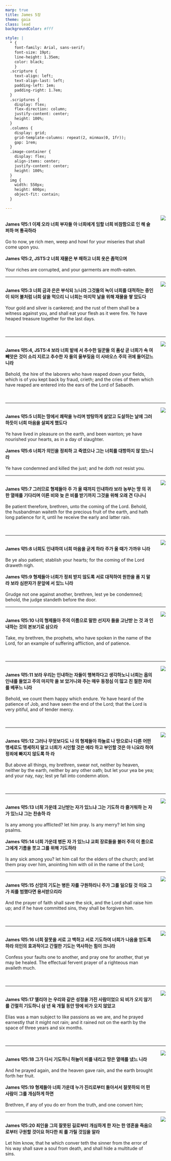 ```yaml
---
marp: true
title: James 5장
theme: gaia
class: lead
backgroundColor: #fff

style: |
  * {
    font-family: Arial, sans-serif;
    font-size: 19pt;
    line-height: 1.35em;
    color: black;
    }
  .scripture {
    text-align: left;
    text-align-last: left;
    padding-left: 1em;
    padding-right: 1.7em;
  }
  .scriptures {
    display: flex;
    flex-direction: column;
    justify-content: center;
    height: 100%;
  }
  .columns {
    display: grid;
    grid-template-columns: repeat(2, minmax(0, 1fr));
    gap: 1rem;
  }
  .image-container {
    display: flex;
    align-items: center;
    justify-content: center;
    height: 100%;
  }
  img {
    width: 550px;
    height: 600px;
    object-fit: contain;
  }

---
```


<div class="columns">
  <div class="scriptures">
    <br>
    <div class="scripture">
      <b>James 약5:1 이제 오라 너희 부자들 아 너희에게 임할 너희 비참함으로 인 해 슬퍼하 며 통곡하라 
      </b>
    </div>
    <br>
    <div class="scripture">Go to now, ye rich men, weep and howl for your miseries that shall come upon you. 
    </div>
    <br>
    <div class="scripture">
      <b>James 약5:2, JST5:2 너희 재물은 부 패하고 너희 옷은 좀먹으며 
      </b>
    </div>
    <br>
    <div class="scripture">Your riches are corrupted, and your garments are moth-eaten. 
    </div>         
  </div>
  <div class="image-container">
    <img src='../../pictures/picture_45.jpg'>
  </div>
</div>

---

<div class="columns">
  <div class="scriptures">
    <br>
    <div class="scripture">
      <b>James 약5:3 너희 금과 은은 부식되 느니라 그것들의 녹이 너희를 대적하는 증인이 되어 불처럼 너희 살을 먹으리 니 너희는 마지막 날을 위해 재물을 쌓 았도다 
      </b>
    </div>
    <br>
    <div class="scripture">Your gold and silver is cankered; and the rust of them shall be a witness against you, and shall eat your flesh as it were fire. Ye have heaped treasure together for the last days. 
    </div>
    <br>
    <div class="scripture">
      <b>
      </b>
    </div>
    <br>
    <div class="scripture">
    </div>         
  </div>
  <div class="image-container">
    <img src='../../pictures/picture_123.jpg'>
  </div>
</div>

---

<div class="columns">
  <div class="scriptures">
    <br>
    <div class="scripture">
      <b>James 약5:4, JST5:4 보라 너희 밭에 서 추수한 일꾼들 의 품삯 곧 너희가 속 여 빼앗은 것이 소리 지르고 추수한 자 들의 울부짖음 이 사바오스 주의 귀에 들어갔느니라 
      </b>
    </div>
    <br>
    <div class="scripture">Behold, the hire of the laborers who have reaped down your fields, which is of you kept back by fraud, crieth; and the cries of them which have reaped are entered into the ears of the Lord of Sabaoth. 
    </div>
    <br>
    <div class="scripture">
      <b>
      </b>
    </div>
    <br>
    <div class="scripture">
    </div>         
  </div>
  <div class="image-container">
    <img src='../../pictures/picture_14.jpg'>
  </div>
</div>

---

<div class="columns">
  <div class="scriptures">
    <br>
    <div class="scripture">
      <b>James 약5:5 너희는 땅에서 쾌락을 누리며 방탕하게 살았고 도살하는 날에 그러하듯이 너희 마음을 살찌게 했도다 
      </b>
    </div>
    <br>
    <div class="scripture">Ye have lived in pleasure on the earth, and been wanton; ye have nourished your hearts, as in a day of slaughter. 
    </div>
    <br>
    <div class="scripture">
      <b>James 약5:6 너희가 의인을 정죄하 고 죽였으나 그는 너희를 대항하지 않 았느니라 
      </b>
    </div>
    <br>
    <div class="scripture">Ye have condemned and killed the just; and he doth not resist you. 
    </div>         
  </div>
  <div class="image-container">
    <img src='../../pictures/picture_78.jpg'>
  </div>
</div>

---

<div class="columns">
  <div class="scriptures">
    <br>
    <div class="scripture">
      <b>James 약5:7 그러므로 형제들아 주 가 올 때까지 인내하라 보라 농부는 땅 의 귀한 열매를 기다리며 이른 비와 늦 은 비를 받기까지 그것을 위해 오래 견 디나니 
      </b>
    </div>
    <br>
    <div class="scripture">Be patient therefore, brethren, unto the coming of the Lord. Behold, the husbandman waiteth for the precious fruit of the earth, and hath long patience for it, until he receive the early and latter rain. 
    </div>
    <br>
    <div class="scripture">
      <b>
      </b>
    </div>
    <br>
    <div class="scripture">
    </div>         
  </div>
  <div class="image-container">
    <img src='../../pictures/picture_4.jpg'>
  </div>
</div>

---

<div class="columns">
  <div class="scriptures">
    <br>
    <div class="scripture">
      <b>James 약5:8 너희도 인내하여 너희 마음을 굳게 하라 주가 올 때가 가까우 니라 
      </b>
    </div>
    <br>
    <div class="scripture">Be ye also patient; stablish your hearts; for the coming of the Lord draweth nigh. 
    </div>
    <br>
    <div class="scripture">
      <b>James 약5:9 형제들아 너희가 정죄 받지 않도록 서로 대적하여 원한을 품 지 말라 보라 심판자가 문앞에 서 있느 니라 
      </b>
    </div>
    <br>
    <div class="scripture">Grudge not one against another, brethren, lest ye be condemned; behold, the judge standeth before the door. 
    </div>         
  </div>
  <div class="image-container">
    <img src='../../pictures/picture_159.jpg'>
  </div>
</div>

---

<div class="columns">
  <div class="scriptures">
    <br>
    <div class="scripture">
      <b>James 약5:10 나의 형제들아 주의 이름으로 말한 선지자 들을 고난받 는 것 과 인내하는 것의 본보기로 삼으라 
      </b>
    </div>
    <br>
    <div class="scripture">Take, my brethren, the prophets, who have spoken in the name of the Lord, for an example of suffering affliction, and of patience. 
    </div>
    <br>
    <div class="scripture">
      <b>
      </b>
    </div>
    <br>
    <div class="scripture">
    </div>         
  </div>
  <div class="image-container">
    <img src='../../pictures/picture_92.jpg'>
  </div>
</div>

---

<div class="columns">
  <div class="scriptures">
    <br>
    <div class="scripture">
      <b>James 약5:11 보라 우리는 인내하는 자들이 행복하다고 생각하노니 너희는 욥의 인내를 들었고 주의 마지막 을 보 았거니와 주는 매우 동정심 이 많고 친 절한 자비를 베푸느 니라 
      </b>
    </div>
    <br>
    <div class="scripture">Behold, we count them happy which endure. Ye have heard of the patience of Job, and have seen the end of the Lord; that the Lord is very pitiful, and of tender mercy. 
    </div>
    <br>
    <div class="scripture">
      <b>
      </b>
    </div>
    <br>
    <div class="scripture">
    </div>         
  </div>
  <div class="image-container">
    <img src='../../pictures/picture_129.jpg'>
  </div>
</div>

---

<div class="columns">
  <div class="scriptures">
    <br>
    <div class="scripture">
      <b>James 약5:12 그러나 무엇보다도 나 의 형제들아 하늘로 나 땅으로나 다른 어떤 맹세로도 맹세하지 말고 너희가 시인할 것은 예라 하고 부인할 것은 아 니요라 하여 정죄에 빠지지 않도록 하 라 
      </b>
    </div>
    <br>
    <div class="scripture">But above all things, my brethren, swear not, neither by heaven, neither by the earth, neither by any other oath; but let your yea be yea; and your nay, nay; lest ye fall into condemn ation. 
    </div>
    <br>
    <div class="scripture">
      <b>
      </b>
    </div>
    <br>
    <div class="scripture">
    </div>         
  </div>
  <div class="image-container">
    <img src='../../pictures/picture_120.jpg'>
  </div>
</div>

---

<div class="columns">
  <div class="scriptures">
    <br>
    <div class="scripture">
      <b>James 약5:13 너희 가운데 고난받는 자가 있느냐 그는 기도하 라 즐거워하 는 자가 있느냐 그는 찬송하 라 
      </b>
    </div>
    <br>
    <div class="scripture">Is any among you afflicted? let him pray. Is any merry? let him sing psalms. 
    </div>
    <br>
    <div class="scripture">
      <b>James 약5:14 너희 가운데 병든 자 가 있느냐 교회 장로들을 불러 주의 이 름으로 그에게 기름을 붓고 그를 위해 기도하라 
      </b>
    </div>
    <br>
    <div class="scripture">Is any sick among you? let him call for the elders of the church; and let them pray over him, anointing him with oil in the name of the Lord; 
    </div>         
  </div>
  <div class="image-container">
    <img src='../../pictures/picture_121.jpg'>
  </div>
</div>

---

<div class="columns">
  <div class="scriptures">
    <br>
    <div class="scripture">
      <b>James 약5:15 신앙의 기도는 병든 자를 구원하리니 주가 그를 일으킬 것 이요 그가 죄를 범했다면 용서받으리라 
      </b>
    </div>
    <br>
    <div class="scripture">And the prayer of faith shall save the sick, and the Lord shall raise him up; and if he have committed sins, they shall be forgiven him. 
    </div>
    <br>
    <div class="scripture">
      <b>
      </b>
    </div>
    <br>
    <div class="scripture">
    </div>         
  </div>
  <div class="image-container">
    <img src='../../pictures/picture_161.jpg'>
  </div>
</div>

---

<div class="columns">
  <div class="scriptures">
    <br>
    <div class="scripture">
      <b>James 약5:16 너희 잘못을 서로 고 백하고 서로 기도하여 너희가 나음을 얻도록 하라 의인의 효과적이고 간절한 기도는 역사하는 힘이 크니라 
      </b>
    </div>
    <br>
    <div class="scripture">Confess your faults one to another, and pray one for another, that ye may be healed. The effectual fervent prayer of a righteous man availeth much. 
    </div>
    <br>
    <div class="scripture">
      <b>
      </b>
    </div>
    <br>
    <div class="scripture">
    </div>         
  </div>
  <div class="image-container">
    <img src='../../pictures/picture_53.jpg'>
  </div>
</div>

---

<div class="columns">
  <div class="scriptures">
    <br>
    <div class="scripture">
      <b>James 약5:17 엘리야 는 우리와 같은 성정을 가진 사람이었으 되 비가 오지 않기를 간절히 기도하니 삼 년 육 개월 동안 땅에 비가 오지 않았고 
      </b>
    </div>
    <br>
    <div class="scripture">Elias was a man subject to like passions as we are, and he prayed earnestly that it might not rain; and it rained not on the earth by the space of three years and six months. 
    </div>
    <br>
    <div class="scripture">
      <b>
      </b>
    </div>
    <br>
    <div class="scripture">
    </div>         
  </div>
  <div class="image-container">
    <img src='../../pictures/picture_151.jpg'>
  </div>
</div>

---

<div class="columns">
  <div class="scriptures">
    <br>
    <div class="scripture">
      <b>James 약5:18 그가 다시 기도하니 하늘이 비를 내리고 땅은 열매를 냈느 니라 
      </b>
    </div>
    <br>
    <div class="scripture">And he prayed again, and the heaven gave rain, and the earth brought forth her fruit. 
    </div>
    <br>
    <div class="scripture">
      <b>James 약5:19 형제들아 너희 가운데 누가 진리로부터 돌아서서 잘못하되 어 떤 사람이 그를 개심하게 하면 
      </b>
    </div>
    <br>
    <div class="scripture">Brethren, if any of you do err from the truth, and one convert him; 
    </div>         
  </div>
  <div class="image-container">
    <img src='../../pictures/picture_10.jpg'>
  </div>
</div>

---

<div class="columns">
  <div class="scriptures">
    <br>
    <div class="scripture">
      <b>James 약5:20 죄인을 그의 잘못된 길로부터 개심하게 한 자는 한 영혼을 죽음으로부터 구원할 것이요 허다한 죄 를 가릴 것임을 알라 
      </b>
    </div>
    <br>
    <div class="scripture">Let him know, that he which conver teth the sinner from the error of his way shall save a soul from death, and shall hide a multitude of sins.
    </div>
    <br>
    <div class="scripture">
      <b>
      </b>
    </div>
    <br>
    <div class="scripture">
    </div>         
  </div>
  <div class="image-container">
    <img src='../../pictures/picture_8.jpg'>
  </div>
</div>

